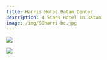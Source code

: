 ```yaml
---
title: Harris Hotel Batam Center
description: 4 Stars Hotel in Batam
image: /img/90harri-bc.jpg
---
```

![](/img/217563378_wxh.jpg)

![](/img/welcome-to-batam-iconic.jpg)
